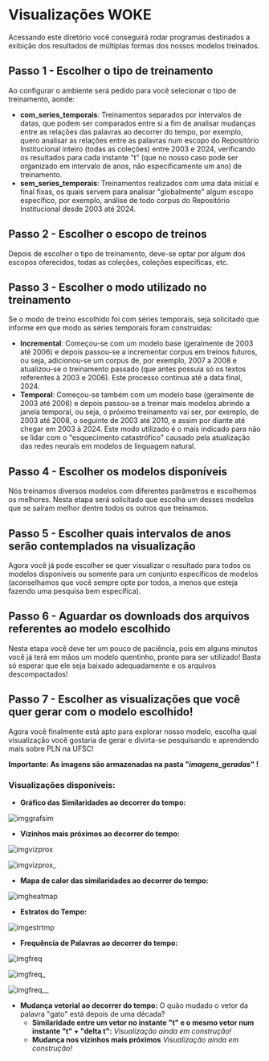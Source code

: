 # Visualizações WOKE

Acessando este diretório você conseguirá rodar programas destinados a exibição dos resultados de múltiplas formas dos nossos modelos treinados.

## Passo 1 - Escolher o tipo de treinamento

Ao configurar o ambiente será pedido para você selecionar o tipo de treinamento, aonde:
- **com_series_temporais**: Treinamentos separados por intervalos de datas, que podem ser comparados entre si a fim de analisar mudanças entre as relações das palavras ao decorrer do tempo, por exemplo, quero analisar as relações entre as palavras num escopo do Repositório Institucional inteiro (todas as coleções) entre 2003 e 2024, verificando os resultados para cada instante "t" (que no nosso caso pode ser organizado em intervalo de anos, não especificamente um ano) de treinamento.
- **sem_series_temporais**: Treinamentos realizados com uma data inicial e final fixas, os quais servem para analisar "globalmente" algum escopo específico, por exemplo, análise de todo corpus do Repositório Institucional desde 2003 até 2024.

## Passo 2 - Escolher o escopo de treinos

Depois de escolher o tipo de treinamento, deve-se optar por algum dos escopos oferecidos, todas as coleções, coleções específicas, etc.

## Passo 3 - Escolher o modo utilizado no treinamento

Se o modo de treino escolhido foi com séries temporais, seja solicitado que informe em que modo as séries temporais foram construídas:

- **Incremental**: Começou-se com um modelo base (geralmente de 2003 até 2006) e depois passou-se a incrementar corpus em treinos futuros, ou seja, adicionou-se um corpus de, por exemplo, 2007 a 2008 e atualizou-se o treinamento passado (que antes possuia só os textos referentes à 2003 e 2006). Este processo continua até a data final, 2024.
- **Temporal**: Começou-se também com um modelo base (geralmente de 2003 até 2006) e depois passou-se a treinar mais modelos abrindo a janela temporal, ou seja, o próximo treinamento vai ser, por exemplo, de 2003 até 2008, o seguinte de 2003 até 2010, e assim por diante até chegar em 2003 à 2024. Este modo utilizado é o mais indicado para não se lidar com o "esquecimento catastrófico" causado pela atualização das redes neurais em modelos de linguagem natural.

## Passo 4 - Escolher os modelos disponíveis

Nós treinamos diversos modelos com diferentes parâmetros e escolhemos os melhores. Nesta etapa será solicitado que escolha um desses modelos que se saíram melhor dentre todos os outros que treinamos.

## Passo 5 - Escolher quais intervalos de anos serão contemplados na visualização

Agora você já pode escolher se quer visualizar o resultado para todos os modelos disponíveis ou somente para um conjunto específicos de modelos (aconselhamos que você sempre opte por todos, a menos que esteja fazendo uma pesquisa bem específica).

## Passo 6 - Aguardar os downloads dos arquivos referentes ao modelo escolhido

Nesta etapa você deve ter um pouco de paciência, pois em alguns minutos você já terá em mãos um modelo quentinho, pronto para ser utilizado! Basta só esperar que ele seja baixado adequadamente e os arquivos descompactados!

## Passo 7 - Escolher as visualizações que você quer gerar com o modelo escolhido!

Agora você finalmente está apto para explorar nosso modelo, escolha qual visualização você gostaria de gerar e divirta-se pesquisando e aprendendo mais sobre PLN na UFSC!

**Importante: As imagens são armazenadas na pasta "*imagens_geradas*" !**

### Visualizações disponíveis:

- **Gráfico das Similaridades ao decorrer do tempo:**

![imggrafsim](https://github.com/iaehistoriaUFSC/Repositorio_UFSC/blob/main/Word_Embeddings/Visualizacoes/img_src/Similaridades_para_modelos_de_2003_ate_2023.png?raw=true)

- **Vizinhos mais próximos ao decorrer do tempo:**

![imgvizprox](https://github.com/iaehistoriaUFSC/Repositorio_UFSC/blob/main/Word_Embeddings/Visualizacoes/img_src/Vizinhos_mais_proximos_WOKE_1_UFSC_2003_2006_w2v.png?raw=true)

![imgvizprox_](https://github.com/iaehistoriaUFSC/Repositorio_UFSC/blob/main/Word_Embeddings/Visualizacoes/img_src/Vizinhos_mais_proximos_WOKE_1_UFSC_2023_2024_w2v.png?raw=true)

- **Mapa de calor das similaridades ao decorrer do tempo:**

![imgheatmap](https://github.com/iaehistoriaUFSC/Repositorio_UFSC/blob/main/Word_Embeddings/Visualizacoes/img_src/Mapa_de_Calor_para_nazismo.png?raw=true)

- **Estratos do Tempo:**

![imgestrtmp](https://github.com/iaehistoriaUFSC/Repositorio_UFSC/blob/main/Word_Embeddings/Visualizacoes/img_src/Estratos_do_Tempo_para_racismo.png?raw=true)

- **Frequência de Palavras ao decorrer do tempo:**

![imgfreq](https://github.com/iaehistoriaUFSC/Repositorio_UFSC/blob/main/Word_Embeddings/Visualizacoes/img_src/Frequencia_de_palavras_para_WOKE_1_UFSC_2003_2006_w2v.png?raw=true)

![imgfreq_](https://github.com/iaehistoriaUFSC/Repositorio_UFSC/blob/main/Word_Embeddings/Visualizacoes/img_src/Frequencia_de_palavras_para_WOKE_1_UFSC_2013_2014_w2v.png?raw=true)

![imgfreq__](https://github.com/iaehistoriaUFSC/Repositorio_UFSC/blob/main/Word_Embeddings/Visualizacoes/img_src/Frequencia_de_palavras_para_WOKE_1_UFSC_2023_2024_w2v.png?raw=true)


- **Mudança vetorial ao decorrer do tempo:**
O quão mudado o vetor da palavra "gato" está depois de uma década?
    - **Similaridade entre um vetor no instante "t" e o mesmo vetor num instante "t" + "delta t":**
    *Visualização ainda em construção!*
    - **Mudança nos vizinhos mais próximos**
    *Visualização ainda em construção!*

